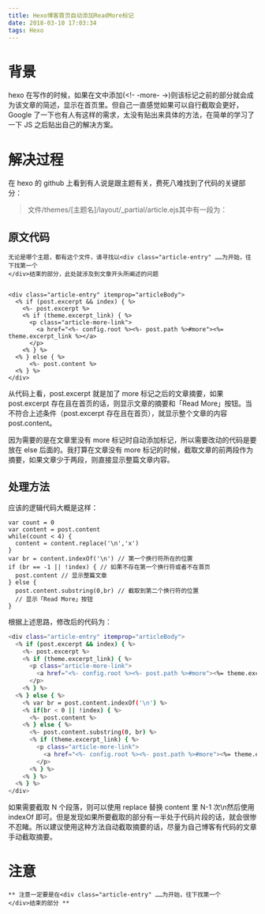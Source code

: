 ```yaml
---
title: Hexo博客首页自动添加ReadMore标记
date: 2018-03-10 17:03:34
tags: Hexo
---
```

# 背景
hexo 在写作的时候，如果在文中添加(<!- -more- ->)则该标记之前的部分就会成为该文章的简述，显示在首页里。但自己一直感觉如果可以自行截取会更好，Google 了一下也有人有这样的需求，太没有贴出来具体的方法，在简单的学习了一下 JS 之后贴出自己的解决方案。

# 解决过程
在 hexo 的 github 上看到有人说是跟主题有关，费死八难找到了代码的关键部分：

> 文件/themes/[主题名]/layout/_partial/article.ejs其中有一段为：

## 原文代码

```
无论是哪个主题，都有这个文件，请寻找以<div class="article-entry" ……为开始，往下找第一个
</div>结束的部分，此处就涉及到文章开头所阐述的问题


<div class="article-entry" itemprop="articleBody">
  <% if (post.excerpt && index) { %>
    <%- post.excerpt %>
    <% if (theme.excerpt_link) { %>
      <p class="article-more-link">
        <a href="<%- config.root %><%- post.path %>#more"><%= theme.excerpt_link %></a>
      </p>
    <% } %>
  <% } else { %>
  	  <%- post.content %>
  <% } %>
</div>
```
从代码上看，post.excerpt 就是加了 more 标记之后的文章摘要，如果 post.excerpt 存在且在首页的话，则显示文章的摘要和「Read More」按钮。当不符合上述条件（post.excerpt 存在且在首页），就显示整个文章的内容 post.content。

因为需要的是在文章里没有 more 标记时自动添加标记，所以需要改动的代码是要放在 else 后面的。我打算在文章没有 more 标记的时候，截取文章的前两段作为摘要，如果文章少于两段，则直接显示整篇文章内容。

## 处理方法

应该的逻辑代码大概是这样：
 
```
var count = 0
var content = post.content
while(count < 4) {
  content = content.replace('\n','x')
}
var br = content.indexOf('\n') // 第一个换行符所在的位置
if (br == -1 || !index) { // 如果不存在第一个换行符或者不在首页
  post.content // 显示整篇文章
} else {
  post.content.substring(0,br) // 截取到第二个换行符的位置
  // 显示「Read More」按钮
}
```
根据上述思路，修改后的代码为：

```bash
<div class="article-entry" itemprop="articleBody">
  <% if (post.excerpt && index) { %>
    <%- post.excerpt %>
    <% if (theme.excerpt_link) { %>
      <p class="article-more-link">
        <a href="<%- config.root %><%- post.path %>#more"><%= theme.excerpt_link %></a>
      </p>
    <% } %>
  <% } else { %>
  	<% var br = post.content.indexOf('\n') %>
  	<% if(br < 0 || !index) { %>
  	  <%- post.content %>
  	<% } else { %>
  	  <%- post.content.substring(0, br) %>
  	  <% if (theme.excerpt_link) { %>
        <p class="article-more-link">
          <a href="<%- config.root %><%- post.path %>#more"><%= theme.excerpt_link %></a>
        </p>
      <% } %>
  	<% } %>
  <% } %>
</div>
```
如果需要截取 N 个段落，则可以使用 replace 替换 content 里 N-1 次\n然后使用 indexOf 即可。但是发现如果所要截取的部分有一半处于代码片段的话，就会很惨不忍睹。所以建议使用这种方法自动截取摘要的话，尽量为自己博客有代码的文章手动截取摘要。

# 注意
```
** 注意一定要是在<div class="article-entry" ……为开始，往下找第一个
</div>结束的部分 **
```
